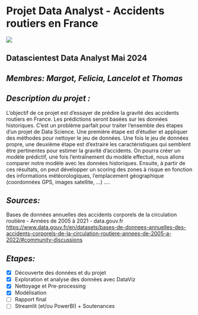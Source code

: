 # **Projet Data Analyst - Accidents routiers en France** #
![](https://datascientest.com/wp-content/uploads/2022/03/logo-2021.png)
## Datascientest Data Analyst Mai 2024 ##

## ***Membres: Margot, Felicia, Lancelot et Thomas***

## ***Description du projet :***
L’objectif de ce projet est d’essayer de prédire la gravité des accidents routiers en France. Les prédictions seront basées sur les données historiques.
C’est un problème parfait pour traiter l’ensemble des étapes d’un projet de Data Science. Une première étape est d’étudier et appliquer des méthodes pour nettoyer le jeu de données. Une fois le jeu de données propre, une deuxième étape est d’extraire les caractéristiques qui semblent être pertinentes pour estimer la gravité d’accidents. On pourra créer un modèle prédictif, une fois l’entraînement du modèle effectué, nous allons comparer notre modèle avec les données historiques. Ensuite, à partir de ces résultats, on peut développer un scoring des zones à risque en fonction des informations météorologiques, l’emplacement géographique (coordonnées GPS, images satellite, …) ….


## ***Sources:***

Bases de données annuelles des accidents corporels de la circulation routière - Années de 2005 à 2021 - data.gouv.fr
https://www.data.gouv.fr/en/datasets/bases-de-donnees-annuelles-des-accidents-corporels-de-la-circulation-routiere-annees-de-2005-a-2022/#community-discussions

## ***Etapes:***

- [x] Découverte des données et du projet
- [x] Exploration et analyse des données avec DataViz
- [x] Nettoyage et Pre-processing
- [x] Modélisation
- [ ] Rapport final
- [ ] Streamlit (et/ou PowerBI) + Soutenances
